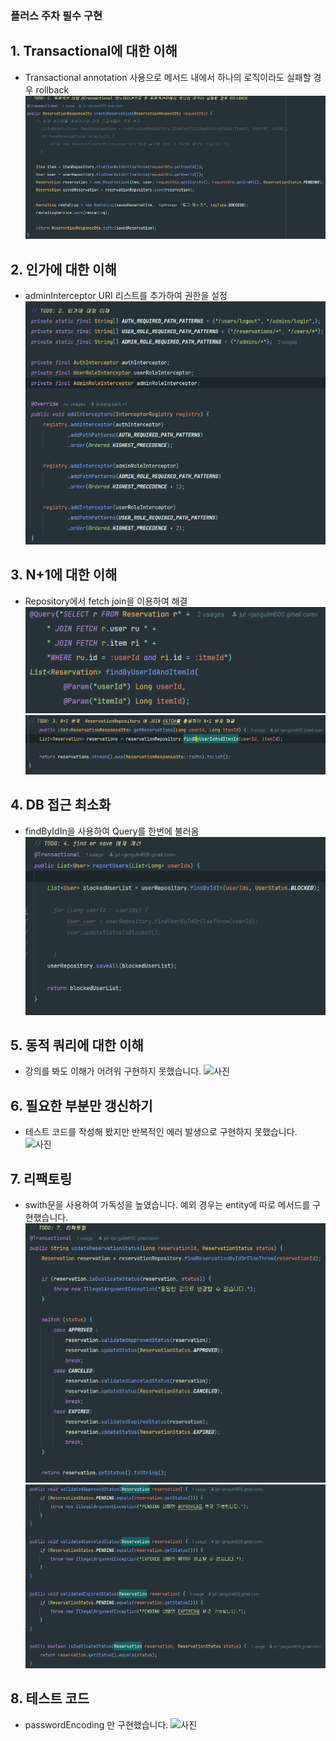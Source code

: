 ### 플러스 주차 필수 구현 

## 1. Transactional에 대한 이해

* Transactional annotation 사용으로 메서드 내에서 하나의 로직이라도 실패할 경우 rollback
![사진](https://github.com/jangutae/Advanced_Plus/blob/main/%EC%82%AC%EC%A7%84/%ED%94%8C%EB%9F%AC%EC%8A%A4%201.png)
          
## 2. 인가에 대한 이해

* adminInterceptor URI 리스트를 추가하여 권한을 설정
![사진](https://github.com/jangutae/Advanced_Plus/blob/main/%EC%82%AC%EC%A7%84/%ED%94%8C%EB%9F%AC%EC%8A%A4%202%20.png)

## 3. N+1에 대한 이해

* Repository에서 fetch join을 이용하여 해결
![사진](https://github.com/jangutae/Advanced_Plus/blob/main/%EC%82%AC%EC%A7%84/%ED%94%8C%EB%9F%AC%EC%8A%A4%203.png)
![사진](https://github.com/jangutae/Advanced_Plus/blob/main/%EC%82%AC%EC%A7%84/%ED%94%8C%EB%9F%AC%EC%8A%A4%203-1.png)

## 4. DB 접근 최소화

* findByIdIn을 사용하여 Query를 한번에 불러옴
![사진](https://github.com/jangutae/Advanced_Plus/blob/main/%EC%82%AC%EC%A7%84/%ED%94%8C%EB%9F%AC%EC%8A%A4%204.png)

## 5. 동적 쿼리에 대한 이해

* 강의를 봐도 이해가 어려워 구현하지 못했습니다.
![사진]()

## 6. 필요한 부분만 갱신하기

* 테스트 코드를 작성해 봤지만 반복적인 에러 발생으로 구현하지 못했습니다.
![사진]()

## 7. 리팩토링

* swith문을 사용하여 가독성을 높였습니다. 예외 경우는 entity에 따로 메서드를 구현했습니다.
![사진](https://github.com/jangutae/Advanced_Plus/blob/main/%EC%82%AC%EC%A7%84/%ED%94%8C%EB%9F%AC%EC%8A%A4%207.png)
![사진](https://github.com/jangutae/Advanced_Plus/blob/main/%EC%82%AC%EC%A7%84/%ED%94%8C%EB%9F%AC%EC%8A%A4%207-1.png)

## 8. 테스트 코드

* passwordEncoding 만 구현했습니다.
![사진]()

